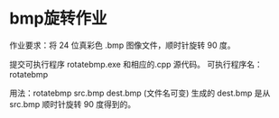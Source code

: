# bmp旋转作业

作业要求：将 24 位真彩色 .bmp 图像文件，顺时针旋转 90 度。

提交可执行程序 rotatebmp.exe 和相应的.cpp 源代码。 可执行程序名：rotatebmp

用法：rotatebmp src.bmp dest.bmp (文件名可变) 生成的 dest.bmp 是从 src.bmp 顺时针旋转 90 度得到的。
